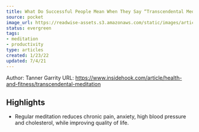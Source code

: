```yaml
---
title: What Do Successful People Mean When They Say “Transcendental Meditation Changed My Life”?
source: pocket
image_url: https://readwise-assets.s3.amazonaws.com/static/images/article2.74d541386bbf.png
status: evergreen
tags: 
- meditation 
- productivity 
type: articles
created: 1/23/22
updated: 7/4/21
---
```


Author: Tanner Garrity
URL: https://www.insidehook.com/article/health-and-fitness/transcendental-meditation

## Highlights
- Regular meditation reduces chronic pain, anxiety, high blood pressure and cholesterol, while improving quality of life.

